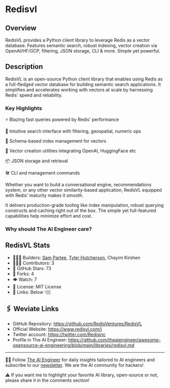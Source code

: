 # Redisvl
## Overview
RedisVL provides a Python client library to leverage Redis as a vector database. Features semantic search, robust indexing, vector creation via OpenAI/HF/GCP, filtering, JSON storage, CLI & more. Simple yet powerful.

## Description
RedisVL is an open-source Python client library that enables using Redis as a full-fledged vector database for building semantic search applications. It simplifies and accelerates working with vectors at scale by harnessing Redis' speed and reliability.

### Key Highlights

⚡️ Blazing fast queries powered by Redis' performance

🧭 Intuitive search interface with filtering, geospatial, numeric ops

📑 Schema-based index management for vectors

🎨 Vector creation utilities integrating OpenAI, HuggingFace etc

📦 JSON storage and retrieval

🛠️ CLI and management commands

Whether you want to build a conversational engine, recommendations system, or any other vector similarity-based application, RedisVL equipped with Redis' maturity makes it smooth.

It delivers production-grade tooling like index manipulation, robust querying constructs and caching right out of the box. The simple yet full-featured capabilities help minimize effort and cost.

### Why should The AI Engineer care?

## RedisVL Stats
* 👷🏽‍♀️ Builders: [Sam Partee](https://www.linkedin.com/in/sampartee/), [Tyler Hutcherson](https://www.linkedin.com/in/tyler-hutcherson/), Chayim Kirshen
* 👩🏽‍💻 Contributors: 3
* 💫 GitHub Stars: 73
* 🍴 Forks: 4
* 👁️ Watch: 7
* 🪪 License: MIT License
* 🔗 Links: Below 👇🏽

## 🖇️ Weviate Links
* GitHub Repository: https://github.com/RedisVentures/RedisVL
* Official Website: https://www.redisvl.com/i
* Twitter account: https://twitter.com/Redisinc
* Profile in The AI Engineer: https://github.com/theaiengineer/awesome-opensource-ai-engineering/blob/main/libraries/redisvl.md

---
🧙🏽 Follow [The AI Engineer](https://www.linkedin.com/company/theaiengineer/) for daily insights tailored to AI engineers and subscribe to our [newsletter](http://theaiengineerco.substack.com). We are the AI community for hackers!

⚠️ If you want me to highlight your favorite AI library, open-source or not, please share it in the comments section!
